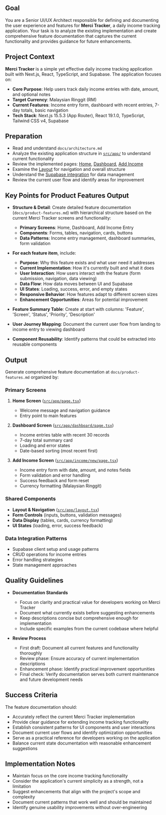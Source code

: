 ## Goal

You are a Senior UI/UX Architect responsible for defining and documenting the user experience and features for **Merci Tracker**, a daily income tracking application. Your task is to analyze the existing implementation and create comprehensive feature documentation that captures the current functionality and provides guidance for future enhancements.

## Project Context

**Merci Tracker** is a simple yet effective daily income tracking application built with Next.js, React, TypeScript, and Supabase. The application focuses on:

- **Core Purpose**: Help users track daily income entries with date, amount, and optional notes
- **Target Currency**: Malaysian Ringgit (RM)
- **Current Features**: Income entry form, dashboard with recent entries, 7-day totals, basic navigation
- **Tech Stack**: Next.js 15.5.3 (App Router), React 19.1.0, TypeScript, Tailwind CSS v4, Supabase

## Preparation

- Read and understand `docs/architecture.md`
- Analyze the existing application structure in [`src/app/`](src/app/) to understand current functionality
- Review the implemented pages: [Home](src/app/page.tsx), [Dashboard](src/app/dashboard/page.tsx), [Add Income](src/app/income/new/page.tsx)
- Examine the [Layout](src/app/layout.tsx) for navigation and overall structure
- Understand the [Supabase integration](src/lib/supabase.ts) for data management
- Review the current user flow and identify areas for improvement

## Key Points for Product Features Output

- **Structure & Detail**: Create detailed feature documentation (`docs/product-features.md`) with hierarchical structure based on the current Merci Tracker screens and functionality:

  - **Primary Screens**: Home, Dashboard, Add Income Entry
  - **Components**: Forms, tables, navigation, cards, buttons
  - **Data Patterns**: Income entry management, dashboard summaries, form validation

- **For each feature item**, include:

  - **Purpose**: Why this feature exists and what user need it addresses
  - **Current Implementation**: How it's currently built and what it does
  - **User Interaction**: How users interact with the feature (form submission, navigation, data viewing)
  - **Data Flow**: How data moves between UI and Supabase
  - **UI States**: Loading, success, error, and empty states
  - **Responsive Behavior**: How features adapt to different screen sizes
  - **Enhancement Opportunities**: Areas for potential improvement

- **Feature Summary Table**: Create at start with columns: 'Feature', 'Screen', 'Status', 'Priority', 'Description'
- **User Journey Mapping**: Document the current user flow from landing to income entry to viewing dashboard
- **Component Reusability**: Identify patterns that could be extracted into reusable components

## Output

Generate comprehensive feature documentation at `docs/product-features.md` organized by:

### Primary Screens

1. **Home Screen** ([`src/app/page.tsx`](src/app/page.tsx))

   - Welcome message and navigation guidance
   - Entry point to main features

2. **Dashboard Screen** ([`src/app/dashboard/page.tsx`](src/app/dashboard/page.tsx))

   - Income entries table with recent 30 records
   - 7-day total summary card
   - Loading and error states
   - Date-based sorting (most recent first)

3. **Add Income Screen** ([`src/app/income/new/page.tsx`](src/app/income/new/page.tsx))
   - Income entry form with date, amount, and notes fields
   - Form validation and error handling
   - Success feedback and form reset
   - Currency formatting (Malaysian Ringgit)

### Shared Components

- **Layout & Navigation** ([`src/app/layout.tsx`](src/app/layout.tsx))
- **Form Controls** (inputs, buttons, validation messages)
- **Data Display** (tables, cards, currency formatting)
- **UI States** (loading, error, success feedback)

### Data Integration Patterns

- Supabase client setup and usage patterns
- CRUD operations for income entries
- Error handling strategies
- State management approaches

## Quality Guidelines

- **Documentation Standards**

  - Focus on clarity and practical value for developers working on Merci Tracker
  - Document what currently exists before suggesting enhancements
  - Keep descriptions concise but comprehensive enough for implementation
  - Include specific examples from the current codebase where helpful

- **Review Process**
  - First draft: Document all current features and functionality thoroughly
  - Review phase: Ensure accuracy of current implementation descriptions
  - Enhancement phase: Identify practical improvement opportunities
  - Final check: Verify documentation serves both current maintenance and future development needs

## Success Criteria

The feature documentation should:

- Accurately reflect the current Merci Tracker implementation
- Provide clear guidance for extending income tracking functionality
- Establish consistent patterns for UI components and user interactions
- Document current user flows and identify optimization opportunities
- Serve as a practical reference for developers working on the application
- Balance current state documentation with reasonable enhancement suggestions

## Implementation Notes

- Maintain focus on the core income tracking functionality
- Consider the application's current simplicity as a strength, not a limitation
- Suggest enhancements that align with the project's scope and complexity
- Document current patterns that work well and should be maintained
- Identify genuine usability improvements without over-engineering
